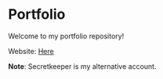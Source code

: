 # Portfolio
Welcome to my portfolio repository!

Website: [Here](http://www.dmitrymakhnin.github.io/Portfolio)

**Note**: Secretkeeper is my alternative account.
